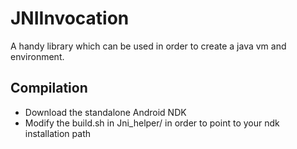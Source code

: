 # JNIInvocation

A handy library which can be used in order to create a java vm and environment. 

## Compilation

- Download the standalone Android NDK
- Modify the build.sh in Jni_helper/ in order to point to your ndk installation path
